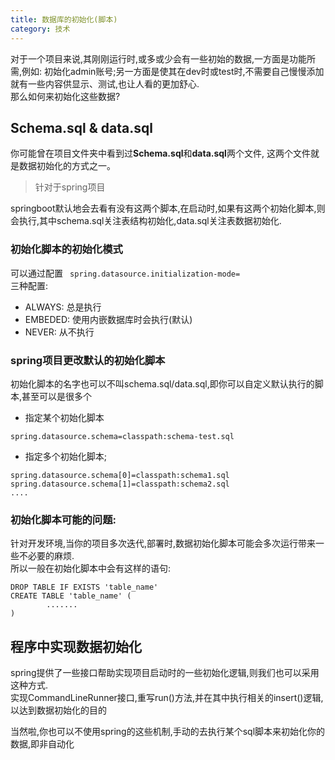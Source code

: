 ```yaml
---
title: 数据库的初始化(脚本)
category: 技术
---
```


对于一个项目来说,其刚刚运行时,或多或少会有一些初始的数据,一方面是功能所需,例如: 初始化admin账号;另一方面是使其在dev时或test时,不需要自己慢慢添加就有一些内容供显示、测试,也让人看的更加舒心.  
那么如何来初始化这些数据?  

## Schema.sql & data.sql
你可能曾在项目文件夹中看到过**Schema.sql**和**data.sql**两个文件, 这两个文件就是数据初始化的方式之一。
>针对于spring项目  

springboot默认地会去看有没有这两个脚本,在启动时,如果有这两个初始化脚本,则会执行,其中schema.sql关注表结构初始化,data.sql关注表数据初始化.

### 初始化脚本的初始化模式
可以通过配置
``` spring.datasource.initialization-mode=```  
三种配置:
- ALWAYS: 总是执行
- EMBEDED: 使用内嵌数据库时会执行(默认)
- NEVER: 从不执行

### spring项目更改默认的初始化脚本
初始化脚本的名字也可以不叫schema.sql/data.sql,即你可以自定义默认执行的脚本,甚至可以是很多个  
- 指定某个初始化脚本
```
spring.datasource.schema=classpath:schema-test.sql
```
- 指定多个初始化脚本;
```
spring.datasource.schema[0]=classpath:schema1.sql
spring.datasource.schema[1]=classpath:schema2.sql
....
```

### 初始化脚本可能的问题:
针对开发环境,当你的项目多次迭代,部署时,数据初始化脚本可能会多次运行带来一些不必要的麻烦.  
所以一般在初始化脚本中会有这样的语句:  
```
DROP TABLE IF EXISTS 'table_name'
CREATE TABLE 'table_name' (
        .......
)
```

## 程序中实现数据初始化
spring提供了一些接口帮助实现项目启动时的一些初始化逻辑,则我们也可以采用这种方式.  
实现CommandLineRunner接口,重写run()方法,并在其中执行相关的insert()逻辑,以达到数据初始化的目的


当然啦,你也可以不使用spring的这些机制,手动的去执行某个sql脚本来初始化你的数据,即非自动化
